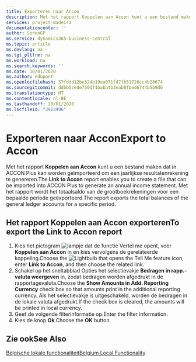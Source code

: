 ```yaml
---
title: Exporteren naar Accon
description: Met het rapport Koppelen aan Accon kunt u een bestand maken dat in ACCON Plus kan worden geïmporteerd om een jaarlijkse resultatenrekening te genereren.
services: project-madeira
documentationcenter: ''
author: SorenGP
ms.service: dynamics365-business-central
ms.topic: article
ms.devlang: na
ms.tgt_pltfrm: na
ms.workload: na
ms.search.keywords: ''
ms.date: 10/01/2020
ms.author: edupont
ms.openlocfilehash: 57fddd12be324b19ea071f47fb51726cc4b28674
ms.sourcegitcommit: ddbb5cede750df1baba4b3eab8fbed6744b5b9d6
ms.translationtype: HT
ms.contentlocale: nl-BE
ms.lasthandoff: 10/01/2020
ms.locfileid: "3913996"
---
```

# <a name="export-to-accon"></a><span data-ttu-id="a0c5b-103">Exporteren naar Accon</span><span class="sxs-lookup"><span data-stu-id="a0c5b-103">Export to Accon</span></span>
<span data-ttu-id="a0c5b-104">Met het rapport **Koppelen aan Accon** kunt u een bestand maken dat in ACCON Plus kan worden geïmporteerd om een jaarlijkse resultatenrekening te genereren.</span><span class="sxs-lookup"><span data-stu-id="a0c5b-104">The **Link to Accon** report enables you to create a file that can be imported into ACCON Plus to generate an annual income statement.</span></span> <span data-ttu-id="a0c5b-105">Met het rapport wordt het totaalsaldo van de grootboekrekeningen voor een bepaalde periode geëxporteerd.</span><span class="sxs-lookup"><span data-stu-id="a0c5b-105">The report exports the total balances of the general ledger accounts for a specific period.</span></span>  

## <a name="to-export-the-link-to-accon-report"></a><span data-ttu-id="a0c5b-106">Het rapport Koppelen aan Accon exporteren</span><span class="sxs-lookup"><span data-stu-id="a0c5b-106">To export the Link to Accon report</span></span>  
1.  <span data-ttu-id="a0c5b-107">Kies het pictogram ![lampje dat de functie Vertel me opent](../../media/ui-search/search_small.png "Vertel me wat u wilt doen"), voer **Koppelen aan Accon** in en kies vervolgens de gerelateerde koppeling.</span><span class="sxs-lookup"><span data-stu-id="a0c5b-107">Choose the ![Lightbulb that opens the Tell Me feature](../../media/ui-search/search_small.png "Tell me what you want to do") icon, enter **Link to Accon**, and then choose the related link.</span></span>  
2.  <span data-ttu-id="a0c5b-108">Schakel op het sneltabblad Opties het selectievakje **Bedragen in rapp.-valuta weergeven** in, zodat bedragen worden afgedrukt in de rapportagevaluta.</span><span class="sxs-lookup"><span data-stu-id="a0c5b-108">Choose the **Show Amounts in Add. Reporting Currency** check box so that amounts print in the additional reporting currency.</span></span> <span data-ttu-id="a0c5b-109">Als het selectievakje is uitgeschakeld, worden de bedragen in de lokale valuta afgedrukt.</span><span class="sxs-lookup"><span data-stu-id="a0c5b-109">If the check box is cleared, the amounts will be printed in local currency.</span></span>  
3.  <span data-ttu-id="a0c5b-110">Geef de volgende filterinformatie op.</span><span class="sxs-lookup"><span data-stu-id="a0c5b-110">Enter the filter information.</span></span>  
4.  <span data-ttu-id="a0c5b-111">Kies de knop **Ok**.</span><span class="sxs-lookup"><span data-stu-id="a0c5b-111">Choose the **OK** button.</span></span>  

## <a name="see-also"></a><span data-ttu-id="a0c5b-112">Zie ook</span><span class="sxs-lookup"><span data-stu-id="a0c5b-112">See Also</span></span>  
 [<span data-ttu-id="a0c5b-113">Belgische lokale functionaliteit</span><span class="sxs-lookup"><span data-stu-id="a0c5b-113">Belgium Local Functionality</span></span>](belgium-local-functionality.md)
